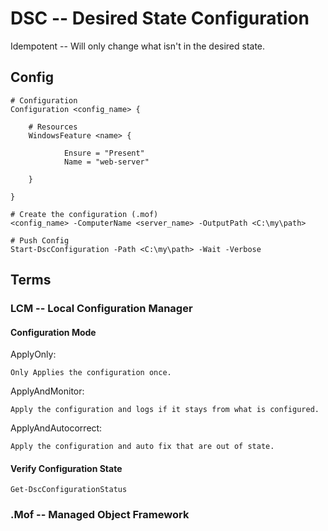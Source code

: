 <!-- TITLE: Desired State Configuration -->
<!-- SUBTITLE: A quick summary of Desired State Configuration -->

# DSC -- Desired State Configuration

Idempotent -- Will only change what isn't in the desired state.

## Config

```
# Configuration
Configuration <config_name> {
	
	# Resources
	WindowsFeature <name> {
			
			Ensure = "Present"
			Name = "web-server"
		
	}

}

# Create the configuration (.mof)
<config_name> -ComputerName <server_name> -OutputPath <C:\my\path>

# Push Config
Start-DscConfiguration -Path <C:\my\path> -Wait -Verbose

```

## Terms

### LCM -- Local Configuration Manager

#### Configuration Mode

ApplyOnly: 

	Only Applies the configuration once.

ApplyAndMonitor:

	Apply the configuration and logs if it stays from what is configured.

ApplyAndAutocorrect:

	Apply the configuration and auto fix that are out of state.
	
	
#### Verify Configuration State

```
Get-DscConfigurationStatus
```

### .Mof -- Managed Object Framework